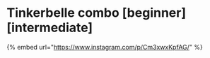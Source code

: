 # Tinkerbelle combo \[beginner] \[intermediate]

{% embed url="https://www.instagram.com/p/Cm3xwxKpfAG/" %}
